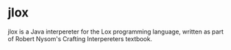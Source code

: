 # jlox

jlox is a Java interpereter for the Lox programming language, written as
part of Robert Nysom's Crafting Interpereters textbook.
